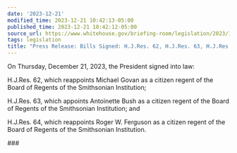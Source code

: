 ```yaml
---
date: '2023-12-21'
modified_time: 2023-12-21 10:42:13-05:00
published_time: 2023-12-21 10:42:12-05:00
source_url: https://www.whitehouse.gov/briefing-room/legislation/2023/12/21/press-release-bills-signed-h-j-res-62-h-j-res-63-h-j-res-64/
tags: legislation
title: "Press Release: Bills Signed: H.J.Res. 62, H.J.Res. 63, H.J.Res.\_64"
---
```

 
On Thursday, December 21, 2023, the President signed into law:

H.J.Res. 62, which reappoints Michael Govan as a citizen regent of the
Board of Regents of the Smithsonian Institution;  
  
H.J.Res. 63, which appoints Antoinette Bush as a citizen regent of the
Board of Regents of the Smithsonian Institution; and  
  
H.J.Res. 64, which reappoints Roger W. Ferguson as a citizen regent of
the Board of Regents of the Smithsonian Institution.

\###
